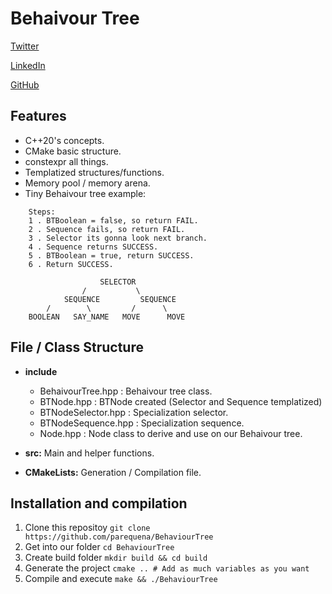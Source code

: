 # Behaivour Tree

[Twitter](https://twitter.com/conPdePABLO)

[LinkedIn](https://www.linkedin.com/in/parequena/)

[GitHub](https://github.com/parequena)

## Features

- C++20's concepts.
- CMake basic structure.
- constexpr all things.
- Templatized structures/functions.
- Memory pool / memory arena.
- Tiny Behaivour tree example: 
```
    Steps:
    1 . BTBoolean = false, so return FAIL.
    2 . Sequence fails, so return FAIL.
    3 . Selector its gonna look next branch.
    4 . Sequence returns SUCCESS.
    5 . BTBoolean = true, return SUCCESS.
    6 . Return SUCCESS.

                    SELECTOR
                /           \
            SEQUENCE         SEQUENCE
        /        \         /      \
    BOOLEAN   SAY_NAME   MOVE      MOVE
```

## File / Class Structure
- **include**
    - BehaivourTree.hpp  : Behaivour tree class.
    - BTNode.hpp         : BTNode created (Selector and Sequence templatized)
    - BTNodeSelector.hpp : Specialization selector.
    - BTNodeSequence.hpp : Specialization sequence.
    - Node.hpp           : Node class to derive and use on our Behaivour tree.

- **src:** Main and helper functions.
- **CMakeLists:**  Generation / Compilation file.
 
## Installation and compilation
1. Clone this repositoy `git clone https://github.com/parequena/BehaviourTree`
2. Get into our folder `cd BehaviourTree`
3. Create build folder `mkdir build && cd build`
4. Generate the project `cmake .. # Add as much variables as you want`
5. Compile and execute `make && ./BehaviourTree`
